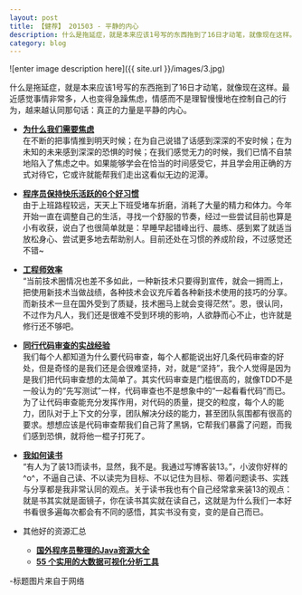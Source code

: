 ```yaml
---
layout: post
title: 【健荐】 201503 - 平静的内心
description: 什么是拖延症，就是本来应该1号写的东西拖到了16日才动笔，就像现在这样。最近感觉事情非常多，人也变得急躁焦虑，情感而不是理智慢慢地在控制自己的行为，越来越认同那句话：真正的力量是平静的内心。
category: blog
---
```

![enter image description here]({{ site.url }}/images/3.jpg)

什么是拖延症，就是本来应该1号写的东西拖到了16日才动笔，就像现在这样。最近感觉事情非常多，人也变得急躁焦虑，情感而不是理智慢慢地在控制自己的行为，越来越认同那句话：真正的力量是平静的内心。

* **[为什么我们需要焦虑](http://www.guokr.com/article/440102/)**  
	 在不断的把事情推到明天时候；在为自己说错了话感到深深的不安时候；在为未知的未来感到深深的恐惧的时候；在我们感觉无力的时候，我们已情不自禁地陷入了焦虑之中。如果能够学会在恰当的时间感受它，并且学会用正确的方式对待它，它或许就能帮我们走出这看似无边的泥潭。

*  **[程序员保持快乐活跃的6个好习惯](http://www.techug.com/6-habbits-keep-happy)**  
	由于上班路程较远，天天上下班受堵车折磨，消耗了大量的精力和体力。今年开始一直在调整自己的生活，寻找一个舒服的节奏，经过一些尝试目前也算是小有收获，说白了也很简单就是：早睡早起错峰出行、晨练、感到累了就适当放松身心、尝试更多地去帮助别人。目前还处在习惯的养成阶段，不过感觉还不错~

*  **[工程师效率](http://timyang.net/tao/productive-programmer-2/)**  
	“当前技术圈情况也差不多如此，一种新技术只要得到宣传，就会一拥而上，把使用新技术当做战绩，各种技术会议充斥着各种新技术使用的技巧的分享。而新技术一旦在国外受到了质疑，技术圈马上就会变得茫然”。恩，很认同，不过作为凡人，我们还是很难不受到环境的影响，人欲静而心不止，也许就是修行还不够吧。
 
*  **[同行代码审查的实战经验](http://mp.weixin.qq.com/s?__biz=MjM5OTA1MDUyMA==&mid=205292579&idx=2&sn=9d87e24ddc5c8246cbfa39132de0b357&scene=2&from=timeline&isappinstalled=0#rd)**   
	我们每个人都知道为什么要代码审查，每个人都能说出好几条代码审查的好处，但是奇怪的是我们还是会很难坚持，对，就是“坚持”，我个人觉得是因为是我们把代码审查想的太简单了。其实代码审查是门槛很高的，就像TDD不是一般认为的“先写测试”一样，代码审查也不是想象中的“一起看看代码”而已。为了让代码审查能充分发挥作用，对代码的质量，提交的粒度，每个人的能力，团队对于上下文的分享，团队解决分歧的能力，甚至团队氛围都有很高的要求。想想应该是代码审查帮我们自己背了黑锅，它帮我们暴露了问题，而我们感到恐惧，就将他一棍子打死了。

* **[我如何读书 ](http://www.seabornlee.cn/post/du-shu/wo-ru-he-du-shu)**  
	 “有人为了装13而读书，显然，我不是。我通过写博客装13。”，小波你好样的^o^，不逼自己读、不以读完为目标、不以记住为目标、带着问题读书、实践与分享都是我非常认同的观点。关于读书我也有个自己经常拿来装13的观点：就是书其实就是面镜子，你在读书其实就在读自己，这就是为什么我们一本好书看很多遍每次都会有不同的感悟，其实书没有变，变的是自己而已。
	
* 其他好的资源汇总
	* **[国外程序员整理的Java资源大全](http://www.iteye.com/news/30390)**
	* **[55 个实用的大数据可视化分析工具](http://www.iteye.com/news/30312)**

-标题图片来自于网络

